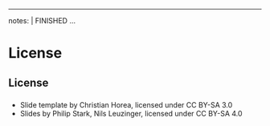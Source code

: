 
---
notes: |
    FINISHED
...

# License

## License

###

- Slide template by Christian Horea, licensed under CC BY-SA 3.0
- Slides by Philip Stark, Nils Leuzinger, licensed under CC BY-SA 4.0
